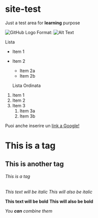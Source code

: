 # site-test
Just a test area for **learning** purpose

![GitHub Logo](/images/logo.png)
Format: ![Alt Text](url)

Lista
* Item 1
* Item 2
  * Item 2a
  * Item 2b
  
  Lista Ordinata
  
1. Item 1
1. Item 2
1. Item 3
   1. Item 3a
   1. Item 3b

Puoi anche inserire un [link a Google!](http://google.com)

# This is a tag 
## This is another tag
###### This is a tag

*This text will be italic*
_This will also be italic_

**This text will be bold**
__This will also be bold__

_You **can** combine them_
